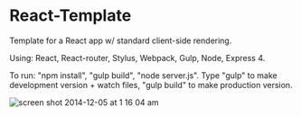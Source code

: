 React-Template
=================

Template for a React app w/ standard client-side rendering.

Using: React, React-router, Stylus, Webpack, Gulp, Node, Express 4.

To run: "npm install", "gulp build", "node server.js". Type "gulp" to make development version + watch files, "gulp build" to make production version.
   
![screen shot 2014-12-05 at 1 16 04 am](https://cloud.githubusercontent.com/assets/2387719/5311868/57494618-7c1c-11e4-9369-780e88b7a870.png)

